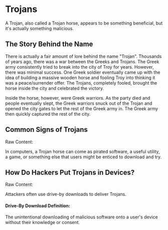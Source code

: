 # Trojans 

A Trojan, also called a Trojan horse, appears to be something beneficial, but it's actually something malicious. 

## The Story Behind the Name
There is actually a fair amount of lore behind the name "Trojan". Thousands of years ago, there was a war between the Greeks and Trojans. The Greek army consistently tried to break into the city of Troy for years. However, there was minimal success. One Greek soldier eventually came up with the idea of building a massive wooden horse and fooling Troy into thinking it was a peace/surrender offer. The Trojans, completely fooled, brought the horse inside the city and celebrated the victory. 

Inside the horse, however, were Greek warriors. As the party died and people eventually slept, the Greek warriors snuck out of the Trojan and opened the city gates to let the rest of the Greek army in. The Greek army then quickly captured the rest of the city. 

## Common Signs of Trojans
Raw Content: 

In computers, a Trojan horse can come as pirated software, a useful utility, a game, or something else that users might be enticed to download and try. 

## How Do Hackers Put Trojans in Devices? 
Raw Content: 

Attackers often use drive-by downloads to deliver Trojans. 

#### Drive-By Download Definition: 
The unintentional downloading of malicious software onto a user's device without their knowledge or consent.

